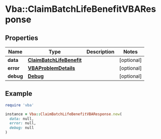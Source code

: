 # Vba::ClaimBatchLifeBenefitVBAResponse

## Properties

| Name | Type | Description | Notes |
| ---- | ---- | ----------- | ----- |
| **data** | [**ClaimBatchLifeBenefit**](ClaimBatchLifeBenefit.md) |  | [optional] |
| **error** | [**VBAProblemDetails**](VBAProblemDetails.md) |  | [optional] |
| **debug** | [**Debug**](Debug.md) |  | [optional] |

## Example

```ruby
require 'vba'

instance = Vba::ClaimBatchLifeBenefitVBAResponse.new(
  data: null,
  error: null,
  debug: null
)
```

